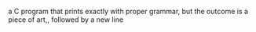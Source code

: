 a C program that prints exactly with proper grammar, but the outcome is a piece of art,, followed by a new line
